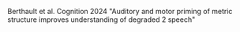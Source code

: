 Berthault et al. Cognition 2024 "Auditory and motor priming of metric structure improves understanding of degraded
2	speech" 
